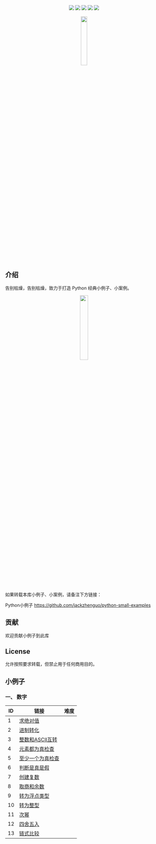 <div align="center">
<img src="https://img.shields.io/badge/-Python-brightgreen">
<img src="https://img.shields.io/badge/-%E6%95%B0%E6%8D%AE%E5%88%86%E6%9E%90-yellowgreen">
<img src="https://img.shields.io/badge/-%E7%AE%97%E6%B3%95-yellow">
<img src="https://img.shields.io/badge/-%E6%9C%BA%E5%99%A8%E5%AD%A6%E4%B9%A0-lightgrey">
<a href="https://static01.imgkr.com/temp/c6e10a16c4764dcdb32587760f6769ec.png" width="28%"><img src="https://img.shields.io/badge/%E5%85%AC%E4%BC%97%E5%8F%B7-Python%E5%B0%8F%E4%BE%8B%E5%AD%90-orange"></a>
</div>
<br>

<div align="center">
<img src="https://static01.imgkr.com/temp/9785963f175849d7bbc8a49ea02a54ea.png" width="20%" />
</div>

## 介绍

告别枯燥，告别枯燥，致力于打造 Python 经典小例子、小案例。 

<div align="center">
<img src="https://static01.imgkr.com/temp/f379139a2c5d463799c35c1aa68911d7.png" width="23%"/>
</div>

<br>

<br>

如果转载本库小例子、小案例，请备注下方链接：

Python小例子 https://github.com/jackzhenguo/python-small-examples



## 贡献

欢迎贡献小例子到此库

## License

允许按照要求转载，但禁止用于任何商用目的。

## 小例子

### 一、 数字

| ID   | 链接                        | 难度 |
| ---- | --------------------------- | ---- |
| 1    | [求绝对值](md/1.md)         |      |
| 2    | [进制转化](md/2.md)         |      |
| 3    | [整数和ASCII互转](md/3.md)  |      |
| 4    | [元素都为真检查](md/4.md)   |      |
| 5    | [至少一个为真检查](md/5.md) |      |
| 6    | [判断是真是假](md/6.md)     |      |
| 7    | [创建复数](md/7.md)         |      |
| 8    | [取商和余数](md/8.md)       |      |
| 9    | [转为浮点类型](md/9.md)     |      |
| 10   | [转为整型](md/10.md)        |      |
| 11   | [次幂](md/11.md)            |      |
| 12   | [四舍五入](md/12.md)        |      |
| 13   | [链式比较](md/13.md)        |      |